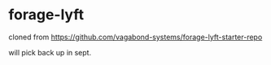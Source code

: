 # forage-lyft
cloned from https://github.com/vagabond-systems/forage-lyft-starter-repo 

will pick back up in sept.
